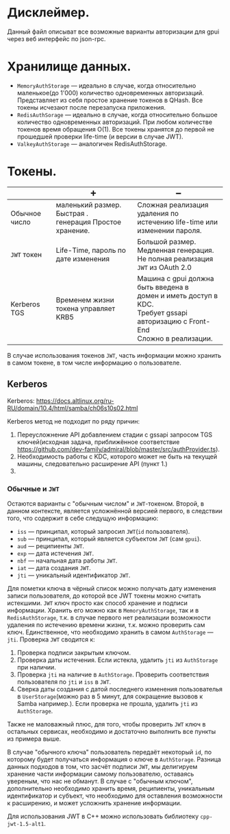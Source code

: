 # Дисклеймер.
Данный файл описыват все возможные варианты авторизации для gpui через веб интерфейс по json-rpc.

# Хранилище данных.
- `MemoryAuthStorage` &mdash; идеально в случае, когда относительно маленькое(до 1'000) количество одновременных авторизаций. Представляет из себя простое хранение токенов в QHash. Все токены исчезают после перезапуска приложения.
- `RedisAuthSorage` &mdash; идеально в случае, когда относительно большое количество одновременных авторизаций. При любом количестве токенов время обращения O(1). Все токены хранятся до первой не прошедшей проверки life-time (и версии в случае JWT).
- `ValkeyAuthStorage` &mdash; аналогичен RedisAuthStorage.

# Токены.
|  | <center>➕</center> | <center>➖</center> |
|----------|---|---|
| Обычное число | маленький размер. Быстрая .<br/>генерация Простое хранение. | Сложная реализация удаления по<br/> истечению life-time или изменении пароля. |
| `JWT` токен | Life-Time, пароль по дате изменения | Большой размер. Медленная генерация.<br/> Не полная реализация `JWT` из OAuth 2.0 |
| Kerberos TGS | Временем жизни токена управляет KRB5 | Машина с gpui должна быть введена в <br/> домен и иметь доступ в KDC.<br/> Требует gssapi авторизацию с Front-End<br/> Сложно в реализации. |

В случае использования токенов `JWT`, часть информации можно хранить в самом токене, в том числе информацию о пользователе.

## Kerberos
Kerberos: https://docs.altlinux.org/ru-RU/domain/10.4/html/samba/ch06s10s02.html

Kerberos метод не подходит по ряду причин:
1. Переусложнение API добавлением стадии с gssapi запросом TGS ключей(исходная задача, приближённое соответствие https://github.com/dev-family/admiral/blob/master/src/authProvider.ts).
2. Необходимость работы с KDC, которого может не быть на текущей машины, следовательно расширение API (пункт 1.)
3. 

### Обычные и `JWT`
Остаются варианты с "обычным числом" и `JWT`-токеном. Второй, в данном контексте, является усложнённой версией первого, в следствии того, что содержит в себе следущую информацию:
- `iss` &mdash; принципал, который запросил `JWT`(`id` пользователя). 
- `sub` &mdash; принципал, который является субъектом `JWT` (сам `gpui`).
- `aud` &mdash; реципиенты `JWT`.
- `exp` &mdash; дата истечения `JWT`.
- `nbf` &mdash; начальная дата работы `JWT`.
- `iat` &mdash; дата создания `JWT`.
- `jti` &mdash; уникальный идентификатор `JWT`.

Для пометки ключа в чёрный список можно получать дату изменения записи пользователя, до которой все JWT токены можно считать истекшими. `JWT` ключ просто как способ хранение и подписи информации. Хранить его можно как в `MemoryAuthStorage`, так и в `RedisAuthStorage`, т.к. в случае первого нет реализации возможности удаления по истечению времени жизни, т.к. можно проверить сам ключ. Единственное, что необходимо хранить в самом `AuthStorage` &mdash; `jti`. 
Проверка `JWT` сводится к:
1. Проверка подписи закрытым ключом.
2. Проверка даты истечения. Если истекла, удалить `jti` из `AuthStorage` при наличии.
4. Проверка `jti` на наличие в `AuthStorage`. Проверить соответствия пользователя по `jti` и `iss` в `JWT`.
5. Сверка даты создания с датой последнего изменения пользователья в `UserStorage`(можно раз в 5 минут, для сокращение вызовов к Samba например.). Если проверка не прошла, удалить `jti` из `AuthStorage`.

Также не маловажный плюс, для того, чтобы проверить `JWT` ключ в остальных сервисах, необходимо и достаточно выполнить все пункты из примера выше.

В случае "обычного ключа" пользователь передаёт некоторый `id`, по которому будет получаться информация о ключе в `AuthStorage`.
Разница данных подходов в том, что засчёт подписи `JWT`, мы делигируем хранение части информации самому пользователю, оставаясь увереным, что нас не обманут. В случае с "обычным ключом", дополнительно необходимо хранить время, реципиенты, уникальным идентификатор и субъект, что необходимо для оставления возможности к расширению, и может усложнить хранение информации.

Для использования JWT в C++ можно использовать библиотеку `cpp-jwt-1.5-alt1`.
